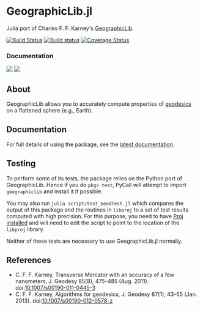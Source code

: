# GeographicLib.jl

Julia port of Charles F. F. Karney's [GeographicLib](https://geographiclib.sourceforge.io).

[![Build Status](https://travis-ci.org/anowacki/GeographicLib.jl.svg?branch=master)](https://travis-ci.org/anowacki/GeographicLib.jl)
[![Build status](https://ci.appveyor.com/api/projects/status/hy3339eys3jhgme0?svg=true)](https://ci.appveyor.com/project/AndyNowacki/geographiclib-jl)
[![Coverage Status](https://coveralls.io/repos/github/anowacki/GeographicLib.jl/badge.svg?branch=master)](https://coveralls.io/github/anowacki/GeographicLib.jl?branch=master)

### Documentation
[![](https://img.shields.io/badge/docs-stable-blue.svg)](https://anowacki.github.io/GeographicLib.jl/stable)
[![](https://img.shields.io/badge/docs-dev-blue.svg)](https://anowacki.github.io/GeographicLib.jl/dev)

## About

GeographicLib allows you to accurately compute properties of
[geodesics](https://en.wikipedia.org/wiki/Geodesic) on a flattened sphere (e.g., Earth).

## Documentation

For full details of using the package, see the
[latest documentation](https://anowacki.github.io/GeographicLib.jl/dev).

## Testing

To perform some of its tests, the package relies on the Python port of GeographicLib.
Hence if you do `pkg> test`, PyCall will attempt to import `geographiclib` and
install it if possible.

You may also run `julia script/test_GeodTest.jl` which compares the output of this
package and the routines in `libproj` to a set of test results computed with
high precision.  For this purpose, you need to have
[Proj installed](https://proj.org/install.html) and will need to edit the script
to point to the location of the `libproj` library.

Neither of these tests are necessary to use GeographicLib.jl normally.


## References

- C. F. F. Karney, Transverse Mercator with an accuracy of a few nanometers,
  J. Geodesy 85(8), 475–485 (Aug. 2011).
  doi:[10.1007/s00190-011-0445-3](https://doi.org/10.1007/s00190-011-0445-3)
- C. F. F. Karney, Algorithms for geodesics, J. Geodesy 87(1), 43–55 (Jan. 2013).
  doi:[10.1007/s00190-012-0578-z](https://doi.org/10.1007/s00190-012-0578-z)
